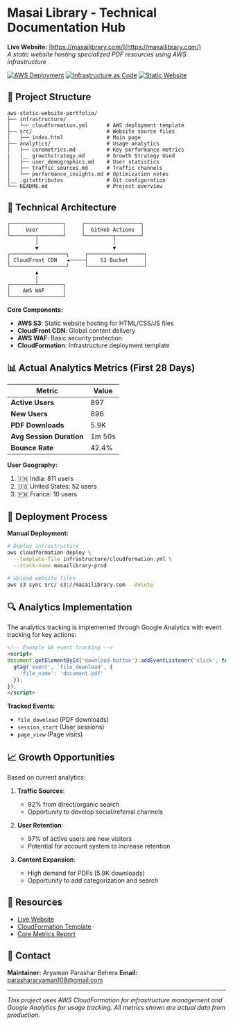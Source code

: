 # Masai Library - Technical Documentation Hub  
**Live Website:** [https://masailibrary.com/](https://masailibrary.com/)  
*A static website hosting specialized PDF resources using AWS infrastructure*

[![AWS Deployment](https://img.shields.io/badge/AWS-Deployed-orange?logo=amazon-aws)](https://masailibrary.com)
[![Infrastructure as Code](https://img.shields.io/badge/IaC-CloudFormation-blueviolet)](https://aws.amazon.com/cloudformation/)
[![Static Website](https://img.shields.io/badge/Architecture-Static%20S3%20%2B%20CloudFront-green)](https://aws.amazon.com/s3/static-web-hosting/)

## 📂 Project Structure
```
aws-static-website-portfolio/
├── infrastructure/
│   └── cloudformation.yml      # AWS deployment template
├── src/                        # Website source files
│   ├── index.html              # Main page
├── analytics/                  # Usage analytics
│   ├── coremetrics.md          # Key performance metrics
|   |__ growthstrategy.md       # Growth Strategy Used
│   ├── user_demographics.md    # User statistics
│   ├── traffic_sources.md      # Traffic channels
│   └── performance_insights.md # Optimization notes
│__ .gitattributes              # Git configuration
└── README.md                   # Project overview
```

## 🧠 Technical Architecture
```
┌─────────────────┐     ┌──────────────────┐
│     User        │     │  GitHub Actions  │
└────────┬────────┘     └─────────┬────────┘
         │                        │
         ▼                        ▼
┌──────────────────┐     ┌──────────────────┐
│ CloudFront CDN   ◄─────┤    S3 Bucket     │
└──────────────────┘     └──────────────────┘
         ▲
         │
┌────────┴────────┐
│    AWS WAF      │
└─────────────────┘
```

**Core Components:**
- **AWS S3**: Static website hosting for HTML/CSS/JS files
- **CloudFront CDN**: Global content delivery
- **AWS WAF**: Basic security protection
- **CloudFormation**: Infrastructure deployment template

## 📊 Actual Analytics Metrics (First 28 Days)

| Metric | Value |
|--------|-------|
| **Active Users** | 897 |
| **New Users** | 896 |
| **PDF Downloads** | 5.9K |
| **Avg Session Duration** | 1m 50s |
| **Bounce Rate** | 42.4% |

**User Geography:**
1. 🇮🇳 India: 811 users 
2. 🇺🇸 United States: 52 users
3. 🇫🇷 France: 10 users

## 🚀 Deployment Process

**Manual Deployment:**
```bash
# Deploy infrastructure
aws cloudformation deploy \
  --template-file infrastructure/cloudformation.yml \
  --stack-name masailibrary-prod

# Upload website files
aws s3 sync src/ s3://masailibrary.com --delete
```

## 🔍 Analytics Implementation

The analytics tracking is implemented through Google Analytics with event tracking for key actions:

```html
<!-- Example GA event tracking -->
<script>
document.getElementById('download-button').addEventListener('click', function() {
  gtag('event', 'file_download', {
    'file_name': 'document.pdf'
  });
});
</script>
```

**Tracked Events:**
- `file_download` (PDF downloads)
- `session_start` (User sessions)
- `page_view` (Page visits)

## 📈 Growth Opportunities

Based on current analytics:

1. **Traffic Sources**:
   - 92% from direct/organic search
   - Opportunity to develop social/referral channels

2. **User Retention**:
   - 97% of active users are new visitors
   - Potential for account system to increase retention

3. **Content Expansion**:
   - High demand for PDFs (5.9K downloads)
   - Opportunity to add categorization and search

## 🔗 Resources
- [Live Website](https://masailibrary.com/)
- [CloudFormation Template](/Infrastructure/cloudformation.yml)
- [Core Metrics Report](/Analytics/coremetrics.md)

## 💌 Contact
**Maintainer:** Aryaman Parashar Behera
**Email:** parashararyaman108@gmail.com 

---

*This project uses AWS CloudFormation for infrastructure management and Google Analytics for usage tracking. All metrics shown are actual data from production.*
